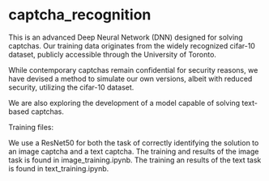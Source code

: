 # captcha_recognition

This is an advanced Deep Neural Network (DNN) designed for solving captchas. Our training data originates from the widely recognized cifar-10 dataset, publicly accessible through the University of Toronto.

While contemporary captchas remain confidential for security reasons, we have devised a method to simulate our own versions, albeit with reduced security, utilizing the cifar-10 dataset.

We are also exploring the development of a model capable of solving text-based captchas.

Training files:

We use a ResNet50 for both the task of correctly identifying the solution to an image captcha and a text captcha. The training and results of the image task is found in image_training.ipynb. The training an results of the text task is found in text_training.ipynb.